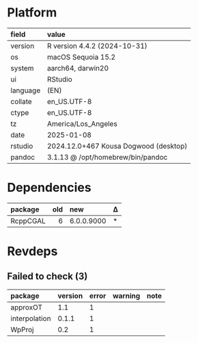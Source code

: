 # Platform

|field    |value                                 |
|:--------|:-------------------------------------|
|version  |R version 4.4.2 (2024-10-31)          |
|os       |macOS Sequoia 15.2                    |
|system   |aarch64, darwin20                     |
|ui       |RStudio                               |
|language |(EN)                                  |
|collate  |en_US.UTF-8                           |
|ctype    |en_US.UTF-8                           |
|tz       |America/Los_Angeles                   |
|date     |2025-01-08                            |
|rstudio  |2024.12.0+467 Kousa Dogwood (desktop) |
|pandoc   |3.1.13 @ /opt/homebrew/bin/pandoc     |

# Dependencies

|package  | old|new        |Δ  |
|:--------|---:|:----------|:--|
|RcppCGAL |   6|6.0.0.9000 |*  |

# Revdeps

## Failed to check (3)

|package       |version |error |warning |note |
|:-------------|:-------|:-----|:-------|:----|
|approxOT      |1.1     |1     |        |     |
|interpolation |0.1.1   |1     |        |     |
|WpProj        |0.2     |1     |        |     |

